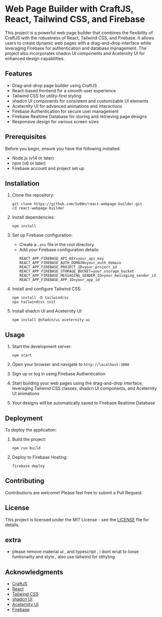 # Web Page Builder with CraftJS, React, Tailwind CSS, and Firebase

This project is a powerful web page builder that combines the flexibility of CraftJS with the robustness of React, Tailwind CSS, and Firebase. It allows users to create dynamic web pages with a drag-and-drop interface while leveraging Firebase for authentication and database management. The project also incorporates shadcn UI components and Aceternity UI for enhanced design capabilities.

## Features

- Drag-and-drop page builder using CraftJS
- React-based frontend for a smooth user experience
- Tailwind CSS for utility-first styling
- shadcn UI components for consistent and customizable UI elements
- Aceternity UI for advanced animations and interactions
- Firebase Authentication for secure user management
- Firebase Realtime Database for storing and retrieving page designs
- Responsive design for various screen sizes

## Prerequisites

Before you begin, ensure you have the following installed:

- Node.js (v14 or later)
- npm (v6 or later)
- Firebase account and project set up

## Installation

1. Clone the repository:

   ```
   git clone https://github.com/5u00n/react-webpage-builder.git
   cd react-webpage-builder
   ```

2. Install dependencies:

   ```
   npm install
   ```

3. Set up Firebase configuration:

   - Create a `.env` file in the root directory
   - Add your Firebase configuration details:
     ```
     REACT_APP_FIREBASE_API_KEY=your_api_key
     REACT_APP_FIREBASE_AUTH_DOMAIN=your_auth_domain
     REACT_APP_FIREBASE_PROJECT_ID=your_project_id
     REACT_APP_FIREBASE_STORAGE_BUCKET=your_storage_bucket
     REACT_APP_FIREBASE_MESSAGING_SENDER_ID=your_messaging_sender_id
     REACT_APP_FIREBASE_APP_ID=your_app_id
     ```

4. Install and configure Tailwind CSS:

   ```
   npm install -D tailwindcss
   npx tailwindcss init
   ```

5. Install shadcn UI and Aceternity UI:
   ```
   npm install @shadcn/ui aceternity-ui
   ```

## Usage

1. Start the development server:

   ```
   npm start
   ```

2. Open your browser and navigate to `http://localhost:3000`

3. Sign up or log in using Firebase Authentication

4. Start building your web pages using the drag-and-drop interface, leveraging Tailwind CSS classes, shadcn UI components, and Aceternity UI animations

5. Your designs will be automatically saved to Firebase Realtime Database

## Deployment

To deploy the application:

1. Build the project:

   ```
   npm run build
   ```

2. Deploy to Firebase Hosting:
   ```
   firebase deploy
   ```

## Contributing

Contributions are welcome! Please feel free to submit a Pull Request.

## License

This project is licensed under the MIT License - see the [LICENSE](LICENSE) file for details.

## extra

- please remove material ui , and typescript , i dont wnat to loose funtionality and style , also use tailwind for stttyling

## Acknowledgments

- [CraftJS](https://craft.js.org/)
- [React](https://reactjs.org/)
- [Tailwind CSS](https://tailwindcss.com/)
- [shadcn UI](https://ui.shadcn.com/)
- [Aceternity UI](https://ui.aceternity.com/)
- [Firebase](https://firebase.google.com/)

